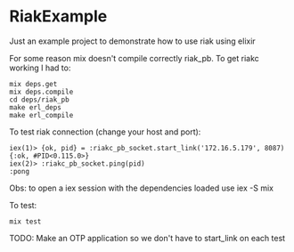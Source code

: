 RiakExample
===========

Just an example project to demonstrate how to use riak using elixir

For some reason mix doesn't compile correctly riak_pb.
To get riakc working I had to:

```
mix deps.get
mix deps.compile
cd deps/riak_pb
make erl_deps
make erl_compile
```

To test riak connection (change your host and port):
```
iex(1)> {ok, pid} = :riakc_pb_socket.start_link('172.16.5.179', 8087)
{:ok, #PID<0.115.0>}
iex(2)> :riakc_pb_socket.ping(pid)
:pong
```
Obs: to open a iex session with the dependencies loaded use iex -S mix

To test:
```
mix test
```

TODO: Make an OTP application so we don't have to start_link on each test
